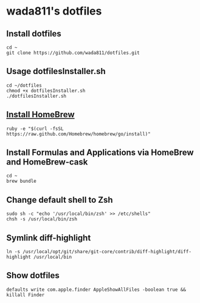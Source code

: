 # wada811's dotfiles

## Install dotfiles
    cd ~
    git clone https://github.com/wada811/dotfiles.git

## Usage dotfilesInstaller.sh

    cd ~/dotfiles
    chmod +x dotfilesInstaller.sh
    ./dotfilesInstaller.sh

## [Install HomeBrew](http://brew.sh/#install)

    ruby -e "$(curl -fsSL https://raw.github.com/Homebrew/homebrew/go/install)"

## Install Formulas and Applications via HomeBrew and HomeBrew-cask

    cd ~
    brew bundle

##  Change default shell to Zsh

    sudo sh -c "echo '/usr/local/bin/zsh' >> /etc/shells"
    chsh -s /usr/local/bin/zsh

## Symlink diff-highlight

    ln -s /usr/local/opt/git/share/git-core/contrib/diff-highlight/diff-highlight /usr/local/bin

## Show dotfiles

    defaults write com.apple.finder AppleShowAllFiles -boolean true && killall Finder
